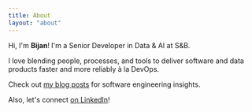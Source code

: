 ```yaml
---
title: About
layout: "about"
---
```


Hi, I'm **Bijan**! I'm a Senior Developer in Data & AI at S&B.

I love blending people, processes, and tools to deliver software and data products faster and more reliably à la DevOps.

Check out [my blog posts] for software engineering insights.

Also, let's connect [on LinkedIn]!



[my blog posts]: /blog/
[on LinkedIn]: https://linkedin.com/in/bijancamp
